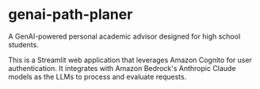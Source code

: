 # genai-path-planer
A GenAI-powered personal academic advisor designed for high school students.

This is a Streamlit web application that leverages Amazon Cognito for user authentication. It integrates with Amazon Bedrock's Anthropic Claude models as the LLMs to process and evaluate requests.